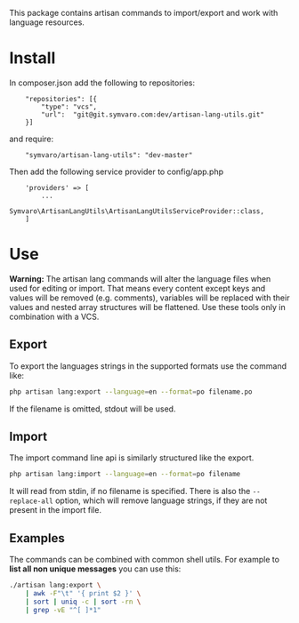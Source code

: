 This package contains artisan commands to import/export and work with 
language resources.

# Install

In composer.json add the following to repositories:

```
    "repositories": [{ 
        "type": "vcs", 
        "url":  "git@git.symvaro.com:dev/artisan-lang-utils.git" 
    }]
```

and require:

```
    "symvaro/artisan-lang-utils": "dev-master"
```

Then add the following service provider to config/app.php

```
    'providers' => [
        ...
        Symvaro\ArtisanLangUtils\ArtisanLangUtilsServiceProvider::class,
    ]
```

# Use

__Warning:__ The artisan lang commands will alter the language files
when used for editing or import. That means every content except
keys and values will be removed (e.g. comments), variables will be
replaced with their values and nested array structures will be flattened.
Use these tools only in combination with a VCS.

## Export

To export the languages strings in the supported formats use the command like:

```sh
php artisan lang:export --language=en --format=po filename.po
```

If the filename is omitted, stdout will be used.

## Import

The import command line api is similarly structured like the export.

```sh
php artisan lang:import --language=en --format=po filename
```

It will read from stdin, if no filename is specified. There is also 
the `--replace-all` option, which will remove language strings,
if they are not present in the import file.

## Examples

The commands can be combined with common shell utils. For example to
__list all non unique messages__ you can use this:

```sh
./artisan lang:export \
    | awk -F"\t" '{ print $2 }' \
    | sort | uniq -c | sort -rn \
    | grep -vE "^[ ]*1"
```

